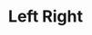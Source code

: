 --- 
title: "Left Right"
publishdate: "2019-6-29T16:48:46+02:00"
src: "https://365manga.net/manga/left-right"
image: "https://data.365manga.net/images/thumbnails/15895-left-right.jpg"
description: "You wanna see how low a human can go? Money is power and power is money… Money is the answer to everything!"
---